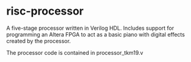 # risc-processor
A five-stage processor written in Verilog HDL. Includes support for programming an Altera FPGA to act as a basic piano with digital effects created by the processor.

The processor code is contained in processor_tkm19.v

